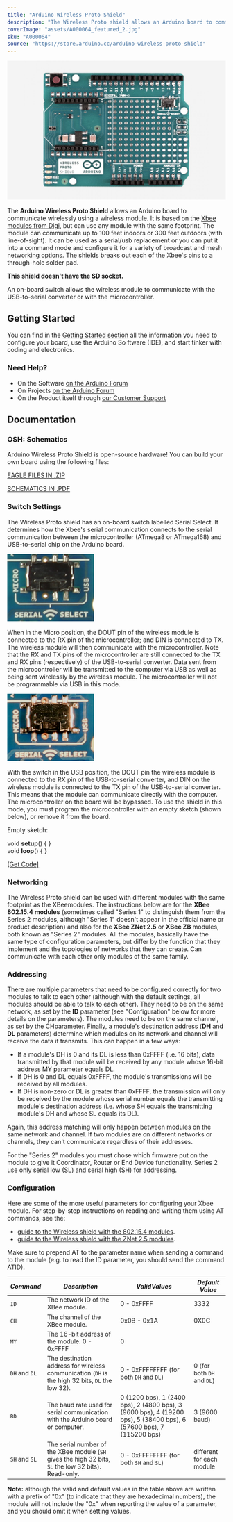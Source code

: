 ```yaml
---
title: "Arduino Wireless Proto Shield"
description: "The Wireless Proto shield allows an Arduino board to communicate wirelessly using a wireless Xbee module or similar"
coverImage: "assets/A000064_featured_2.jpg"
sku: "A000064"
source: "https://store.arduino.cc/arduino-wireless-proto-shield"
---
```


![The Arduino Wireless Proto Shield](./assets/A000064_featured_2.jpg)

The **Arduino Wireless Proto Shield** allows an Arduino board to communicate wirelessly using a wireless module. It is based on the [Xbee modules from Digi](http://www.digi.com/products/wireless-wired-embedded-solutions/zigbee-rf-modules/zigbee-mesh-module/xbee-zb-module), but can use any module with the same footprint. The module can communicate up to 100 feet indoors or 300 feet outdoors (with line-of-sight). It can be used as a serial/usb replacement or you can put it into a command mode and configure it for a variety of broadcast and mesh networking options. The shields breaks out each of the Xbee's pins to a through-hole solder pad.

**This shield doesn't have the SD socket.**

An on-board switch allows the wireless module to communicate with the USB-to-serial converter or with the microcontroller.

## Getting Started

You can find in the [Getting Started section](https://www.arduino.cc/en/Guide/HomePage) all the information you need to configure your board, use the Arduino So ftware (IDE), and start tinker with coding and electronics.

### Need Help?

* On the Software [on the Arduino Forum](https://forum.arduino.cc/index.php?board=63.0)
* On Projects [on the Arduino Forum](https://forum.arduino.cc/index.php?board=3.0)
* On the Product itself through [our Customer Support](https://support.arduino.cc/hc)

## Documentation

### OSH: Schematics

Arduino Wireless Proto Shield is open-source hardware! You can build your own board using the following files:

[EAGLE FILES IN .ZIP](https://www.arduino.cc/en/uploads/Main/arduino-wireless-proto-shield-reference-design.zip) 

[SCHEMATICS IN .PDF](https://www.arduino.cc/en/uploads/Main/arduino-wireless-proto-shield-schematc.pdf)

### Switch Settings

The Wireless Proto shield has an on-board switch labelled Serial Select. It determines how the Xbee's serial communication connects to the serial communication between the microcontroller (ATmega8 or ATmega168) and USB-to-serial chip on the Arduino board.

![](assets/WirelessShield_SD_switchUSB_detail.png)

When in the Micro position, the DOUT pin of the wireless module is connected to the RX pin of the microcontroller; and DIN is connected to TX. The wireless module will then communicate with the microcontroller. Note that the RX and TX pins of the microcontroller are still connected to the TX and RX pins (respectively) of the USB-to-serial converter. Data sent from the microcontroller will be transmitted to the computer via USB as well as being sent wirelessly by the wireless module. The microcontroller will not be programmable via USB in this mode.

![](assets/WirelessShield_SD_switchMicro_detail.png)

With the switch in the USB position, the DOUT pin the wireless module is connected to the RX pin of the USB-to-serial converter, and DIN on the wireless module is connected to the TX pin of the USB-to-serial converter. This means that the module can communicate directly with the computer. The microcontroller on the board will be bypassed. To use the shield in this mode, you must program the microcontroller with an empty sketch (shown below), or remove it from the board.

Empty sketch:

void **setup**() { }  
void **loop**() { }

[\[Get Code\]](https://www.arduino.cc/en/Main/ArduinoWirelessShield?action=sourceblock&num=1)

### Networking

The Wireless Proto shield can be used with different modules with the same footprint as the XBeemodules. The instructions below are for the **XBee 802.15.4 modules** (sometimes called "Series 1" to distinguish them from the Series 2 modules, although "Series 1" doesn't appear in the official name or product description) and also for the **XBee ZNet 2.5** or **XBee ZB** modules, both known as "Series 2" modules. All the modules, basically have the same type of configuration parameters, but differ by the function that they implement and the topologies of networks that they can create. Can communicate with each other only modules of the same family.

### Addressing

There are multiple parameters that need to be configured correctly for two modules to talk to each other (although with the default settings, all modules should be able to talk to each other). They need to be on the same network, as set by the **ID** parameter (see "Configuration" below for more details on the parameters). The modules need to be on the same channel, as set by the CHparameter. Finally, a module's destination address (**DH** and **DL** parameters) determine which modules on its network and channel will receive the data it transmits. This can happen in a few ways:

* If a module's DH is 0 and its DL is less than 0xFFFF (i.e. 16 bits), data transmitted by that module will be received by any module whose 16-bit address MY parameter equals DL.
* If DH is 0 and DL equals 0xFFFF, the module's transmissions will be received by all modules.
* If DH is non-zero or DL is greater than 0xFFFF, the transmission will only be received by the module whose serial number equals the transmitting module's destination address (i.e. whose SH equals the transmitting module's DH and whose SL equals its DL).

Again, this address matching will only happen between modules on the same network and channel. If two modules are on different networks or channels, they can't communicate regardless of their addresses.

For the "Series 2" modules you must chose which firmware put on the module to give it Coordinator, Router or End Device functionality. Series 2 use only serial low (SL) and serial high (SH) for addressing.

### Configuration

Here are some of the more useful parameters for configuring your Xbee module. For step-by-step instructions on reading and writing them using AT commands, see the:

* [guide to the Wireless shield with the 802.15.4 modules](https://www.arduino.cc/en/Guide/ArduinoWirelessShield).
* [guide to the Wireless shield with the ZNet 2.5 modules](https://www.arduino.cc/en/Guide/ArduinoWirelessShieldS2).

Make sure to prepend AT to the parameter name when sending a command to the module (e.g. to read the ID parameter, you should send the command ATID).

| *Command* | *Description* | *ValidValues* | *Default Value*|
| --------- | ------------- | ------------- | -------------- |
| `ID` | The network ID of the XBee module.| 0 - 0xFFFF  | 3332 |
| `CH`         | The channel of the XBee module.| 0x0B - 0x1A | 0X0C |
| `MY`         | The 16-bit address of the module. 0 - 0xFFFF | 0 | |
| `DH` and `DL` | The destination address for wireless communication (`DH` is the high 32 bits, `DL` the low 32). | 0 - 0xFFFFFFFF (for both `DH` and `DL`)| 0 (for both `DH` and `DL`) |
| `BD` | The baud rate used for serial communication with the Arduino board or computer. | 0 (1200 bps),  1 (2400 bps), 2 (4800 bps), 3 (9600 bps), 4 (19200 bps), 5 (38400 bps), 6 (57600 bps), 7 (115200 bps) | 3 (9600 baud)|
| `SH` and `SL` | The serial number of the XBee module (`SH` gives the high 32 bits, `SL` the low 32 bits). Read-only. | 0 - 0xFFFFFFFF (for both `SH` and `SL`)| different for each module |

**Note:** although the valid and default values in the table above are written with a prefix of "0x" (to indicate that they are hexadecimal numbers), the module will not include the "0x" when reporting the value of a parameter, and you should omit it when setting values.

